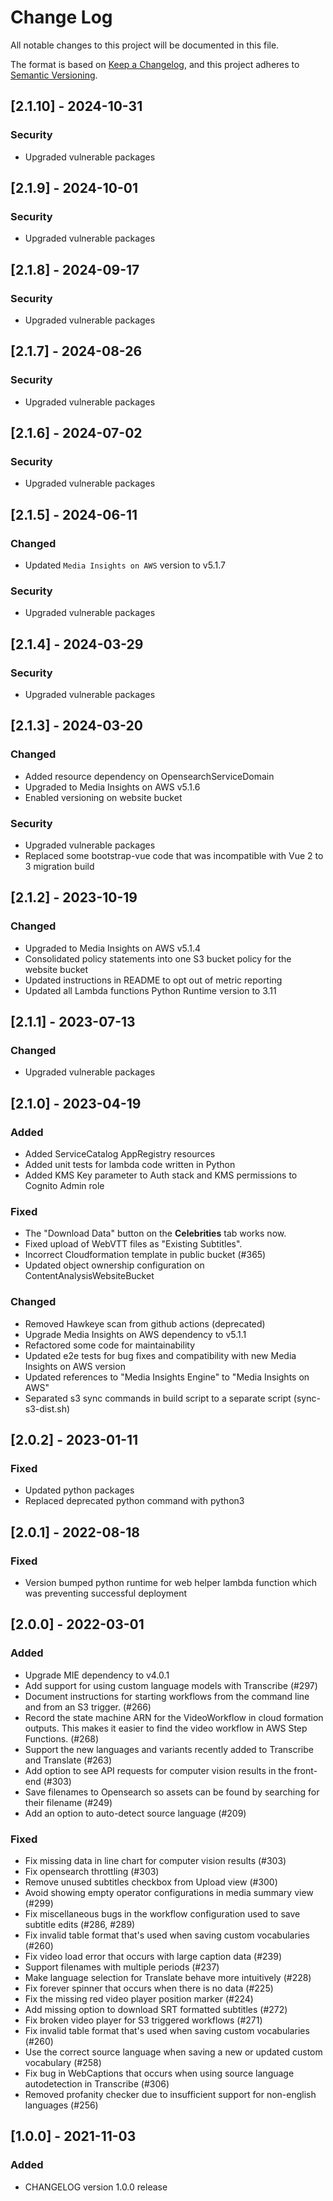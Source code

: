 # Change Log

All notable changes to this project will be documented in this file.

The format is based on [Keep a Changelog](https://keepachangelog.com/en/1.0.0/),
and this project adheres to [Semantic Versioning](https://semver.org/spec/v2.0.0.html).

## [2.1.10] - 2024-10-31

### Security

- Upgraded vulnerable packages

## [2.1.9] - 2024-10-01

### Security

- Upgraded vulnerable packages

## [2.1.8] - 2024-09-17

### Security

- Upgraded vulnerable packages

## [2.1.7] - 2024-08-26

### Security

- Upgraded vulnerable packages

## [2.1.6] - 2024-07-02

### Security

- Upgraded vulnerable packages

## [2.1.5] - 2024-06-11

### Changed

- Updated `Media Insights on AWS` version to v5.1.7

### Security

- Upgraded vulnerable packages

## [2.1.4] - 2024-03-29

### Security

- Upgraded vulnerable packages

## [2.1.3] - 2024-03-20

### Changed

- Added resource dependency on OpensearchServiceDomain
- Upgraded to Media Insights on AWS v5.1.6
- Enabled versioning on website bucket

### Security

- Upgraded vulnerable packages
- Replaced some bootstrap-vue code that was incompatible with Vue 2 to 3 migration build

## [2.1.2] - 2023-10-19

### Changed

- Upgraded to Media Insights on AWS v5.1.4
- Consolidated policy statements into one S3 bucket policy for the website bucket
- Updated instructions in README to opt out of metric reporting
- Updated all Lambda functions Python Runtime version to 3.11

## [2.1.1] - 2023-07-13

### Changed

- Upgraded vulnerable packages

## [2.1.0] - 2023-04-19

### Added

- Added ServiceCatalog AppRegistry resources
- Added unit tests for lambda code written in Python
- Added KMS Key parameter to Auth stack and KMS permissions to Cognito Admin role

### Fixed

- The "Download Data" button on the **Celebrities** tab works now.
- Fixed upload of WebVTT files as "Existing Subtitles".
- Incorrect Cloudformation template in public bucket (#365)
- Updated object ownership configuration on ContentAnalysisWebsiteBucket

### Changed

- Removed Hawkeye scan from github actions (deprecated)
- Upgrade Media Insights on AWS dependency to v5.1.1
- Refactored some code for maintainability
- Updated e2e tests for bug fixes and compatibility with new Media Insights on AWS version
- Updated references to "Media Insights Engine" to "Media Insights on AWS"
- Separated s3 sync commands in build script to a separate script (sync-s3-dist.sh)

## [2.0.2] - 2023-01-11

### Fixed

- Updated python packages
- Replaced deprecated python command with python3

## [2.0.1] - 2022-08-18

### Fixed

- Version bumped python runtime for web helper lambda function which was preventing successful deployment

## [2.0.0] - 2022-03-01

### Added

- Upgrade MIE dependency to v4.0.1
- Add support for using custom language models with Transcribe (#297)
- Document instructions for starting workflows from the command line and from an S3 trigger. (#266)
- Record the state machine ARN for the VideoWorkflow in cloud formation outputs. This makes it easier to find the video workflow in AWS Step Functions. (#268)
- Support the new languages and variants recently added to Transcribe and Translate (#263)
- Add option to see API requests for computer vision results in the front-end (#303)
- Save filenames to Opensearch so assets can be found by searching for their filename (#249)
- Add an option to auto-detect source language (#209)

### Fixed

- Fix missing data in line chart for computer vision results (#303)
- Fix opensearch throttling (#303)
- Remove unused subtitles checkbox from Upload view (#300)
- Avoid showing empty operator configurations in media summary view (#299)
- Fix miscellaneous bugs in the workflow configuration used to save subtitle edits (#286, #289)
- Fix invalid table format that's used when saving custom vocabularies (#260)
- Fix video load error that occurs with large caption data (#239)
- Support filenames with multiple periods (#237)
- Make language selection for Translate behave more intuitively (#228)
- Fix forever spinner that occurs when there is no data (#225)
- Fix the missing red video player position marker (#224)
- Add missing option to download SRT formatted subtitles (#272)
- Fix broken video player for S3 triggered workflows (#271)
- Fix invalid table format that's used when saving custom vocabularies (#260)
- Use the correct source language when saving a new or updated custom vocabulary (#258)
- Fix bug in WebCaptions that occurs when using source language autodetection in Transcribe (#306)
- Removed profanity checker due to insufficient support for non-english languages (#256)

## [1.0.0] - 2021-11-03

### Added

- CHANGELOG version 1.0.0 release
